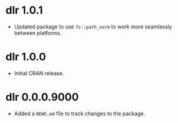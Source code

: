 # dlr 1.0.1

* Updated package to use `fs::path_norm` to work more seamlessly between platforms.

# dlr 1.0.0

* Initial CRAN release.

# dlr 0.0.0.9000

* Added a `NEWS.md` file to track changes to the package.
